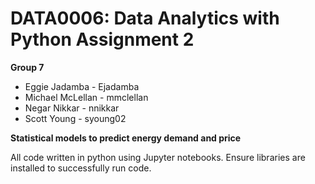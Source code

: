 # DATA0006: Data Analytics with Python Assignment 2


**Group 7**

- Eggie Jadamba - Ejadamba
- Michael McLellan - mmclellan
- Negar Nikkar - nnikkar
- Scott Young - syoung02


**Statistical models to predict energy demand and price**


All code written in python using Jupyter notebooks. Ensure libraries are installed to successfully run code.
